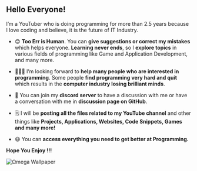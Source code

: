 ## Hello Everyone!

I’m a YouTuber who is doing programming for more than 2.5 years 
because I love coding and believe, it is the future of IT Industry.

* 😊 **Too Err is Human**. You can **give suggestions or correct my mistakes** which helps everyone.
     **Learning never ends**, so I **explore topics** in various fields of programming like Game and Application Development, and many more.

* 💁🏼‍♂️ I’m looking forward to **help many people who are interested in programming**.
     Some people **find programming very hard and quit** which results in the **computer industry losing brilliant minds**.

* 💬 You can join my **discord server** to have a discussion with me or have a conversation with me in **discussion page on GitHub**.

* 🗒 I will be **posting all the files related to my YouTube channel** and other things like
     **Projects, Applications, Websites, Code Snippets, Games and many more!**

* 😃 You can **access everything you need to get better at Programming.**



**Hope You Enjoy !!!**


![Ωmega Wallpaper](https://user-images.githubusercontent.com/65707682/123212568-9c01e780-d4e2-11eb-83ec-ff3340ec650e.jpeg)
